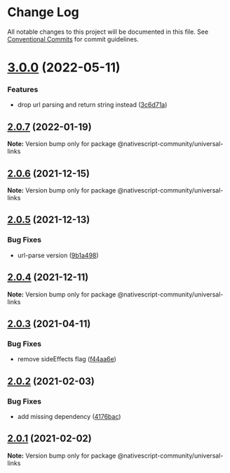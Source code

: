 # Change Log

All notable changes to this project will be documented in this file.
See [Conventional Commits](https://conventionalcommits.org) for commit guidelines.

# [3.0.0](https://github.com/nativescript-community/universal-links/compare/v2.0.7...v3.0.0) (2022-05-11)

### Features

* drop url parsing and return string instead ([3c6d71a](https://github.com/nativescript-community/universal-links/commit/3c6d71a7c629273f966183795da05070c45dbf59))

## [2.0.7](https://github.com/nativescript-community/universal-links/compare/v2.0.6...v2.0.7) (2022-01-19)

**Note:** Version bump only for package @nativescript-community/universal-links

## [2.0.6](https://github.com/nativescript-community/universal-links/compare/v2.0.5...v2.0.6) (2021-12-15)

**Note:** Version bump only for package @nativescript-community/universal-links

## [2.0.5](https://github.com/nativescript-community/universal-links/compare/v2.0.4...v2.0.5) (2021-12-13)

### Bug Fixes

* url-parse version ([9b1a498](https://github.com/nativescript-community/universal-links/commit/9b1a498469c8f4d0e18fe783fb772703fb7e560e))

## [2.0.4](https://github.com/nativescript-community/universal-links/compare/v2.0.3...v2.0.4) (2021-12-11)

**Note:** Version bump only for package @nativescript-community/universal-links

## [2.0.3](https://github.com/nativescript-community/universal-links/compare/v2.0.2...v2.0.3) (2021-04-11)

### Bug Fixes

* remove sideEffects flag ([f44aa6e](https://github.com/nativescript-community/universal-links/commit/f44aa6ed3e67d5ac7520e31d75361e4a60a18d40))

## [2.0.2](https://github.com/nativescript-community/universal-links/compare/v2.0.1...v2.0.2) (2021-02-03)

### Bug Fixes

* add missing dependency ([4176bac](https://github.com/nativescript-community/universal-links/commit/4176bacf7381debf8e008bd39a2891c85bfcbb29))

## [2.0.1](https://github.com/nativescript-community/universal-links/compare/v2.1.0...v2.0.1) (2021-02-02)

**Note:** Version bump only for package @nativescript-community/universal-links
